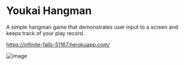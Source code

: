 # Youkai Hangman
A simple hangman game that demonstrates user input to a screen and keeps track of your play record.

https://infinite-falls-51167.herokuapp.com/

![image](http://i.imgur.com/bnIDZ95.png)
